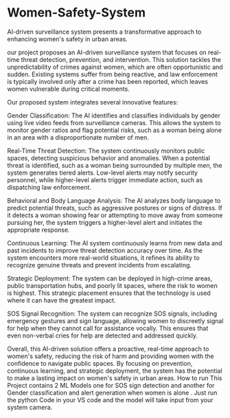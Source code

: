 # Women-Safety-System
AI-driven surveillance system presents a transformative approach to enhancing women's safety in urban areas.

our project proposes an AI-driven surveillance system that focuses on real-time threat detection, prevention, and intervention. This solution tackles the unpredictability of crimes against women, which are often opportunistic and sudden. Existing systems suffer from being reactive, and law enforcement is typically involved only after a crime has been reported, which leaves women vulnerable during critical moments.

Our proposed system integrates several innovative features:

Gender Classification: The AI identifies and classifies individuals by gender using live video feeds from surveillance cameras. This allows the system to monitor gender ratios and flag potential risks, such as a woman being alone in an area with a disproportionate number of men.

Real-Time Threat Detection: The system continuously monitors public spaces, detecting suspicious behavior and anomalies. When a potential threat is identified, such as a woman being surrounded by multiple men, the system generates tiered alerts. Low-level alerts may notify security personnel, while higher-level alerts trigger immediate action, such as dispatching law enforcement.

Behavioral and Body Language Analysis: The AI analyzes body language to predict potential threats, such as aggressive postures or signs of distress. If it detects a woman showing fear or attempting to move away from someone pursuing her, the system triggers a higher-level alert and initiates the appropriate response.

Continuous Learning: The AI system continuously learns from new data and past incidents to improve threat detection accuracy over time. As the system encounters more real-world situations, it refines its ability to recognize genuine threats and prevent incidents from escalating.

Strategic Deployment: The system can be deployed in high-crime areas, public transportation hubs, and poorly lit spaces, where the risk to women is highest. This strategic placement ensures that the technology is used where it can have the greatest impact.

SOS Signal Recognition: The system can recognize SOS signals, including emergency gestures and sign language, allowing women to discreetly signal for help when they cannot call for assistance vocally. This ensures that even non-verbal cries for help are detected and addressed quickly.

Overall, this AI-driven solution offers a proactive, real-time approach to women's safety, reducing the risk of harm and providing women with the confidence to navigate public spaces. By focusing on prevention, continuous learning, and strategic deployment, the system has the potential to make a lasting impact on women's safety in urban areas.
How to run 
This Project contains 2 ML Models one for SOS sign detection and another for Gender classification and alert generation when women is alone . Just run the python Code in your VS code and the model will take input from your system camera.

